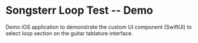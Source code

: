 # Songsterr Loop Test -- Demo 

Demo iOS application to demonstrate the custom UI component (SwiftUI) to select loop section on the guitar tablature interface.

